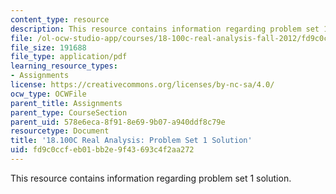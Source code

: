```yaml
---
content_type: resource
description: This resource contains information regarding problem set 1 solution.
file: /ol-ocw-studio-app/courses/18-100c-real-analysis-fall-2012/fd9c0ccfeb01bb2e9f43693c4f2aa272_MIT18_100CF12_Prob_Set_1.pdf
file_size: 191688
file_type: application/pdf
learning_resource_types:
- Assignments
license: https://creativecommons.org/licenses/by-nc-sa/4.0/
ocw_type: OCWFile
parent_title: Assignments
parent_type: CourseSection
parent_uid: 578e6eca-8f91-8e69-9b07-a940ddf8c79e
resourcetype: Document
title: '18.100C Real Analysis: Problem Set 1 Solution'
uid: fd9c0ccf-eb01-bb2e-9f43-693c4f2aa272
---
```

This resource contains information regarding problem set 1 solution.